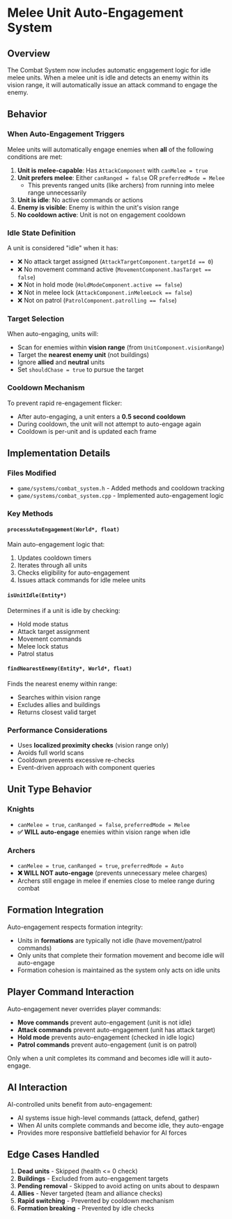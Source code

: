 # Melee Unit Auto-Engagement System

## Overview
The Combat System now includes automatic engagement logic for idle melee units. When a melee unit is idle and detects an enemy within its vision range, it will automatically issue an attack command to engage the enemy.

## Behavior

### When Auto-Engagement Triggers
Melee units will automatically engage enemies when **all** of the following conditions are met:

1. **Unit is melee-capable**: Has `AttackComponent` with `canMelee = true`
2. **Unit prefers melee**: Either `canRanged = false` OR `preferredMode = Melee`
   - This prevents ranged units (like archers) from running into melee range unnecessarily
3. **Unit is idle**: No active commands or actions
4. **Enemy is visible**: Enemy is within the unit's vision range
5. **No cooldown active**: Unit is not on engagement cooldown

### Idle State Definition
A unit is considered "idle" when it has:
- ❌ No attack target assigned (`AttackTargetComponent.targetId == 0`)
- ❌ No movement command active (`MovementComponent.hasTarget == false`)
- ❌ Not in hold mode (`HoldModeComponent.active == false`)
- ❌ Not in melee lock (`AttackComponent.inMeleeLock == false`)
- ❌ Not on patrol (`PatrolComponent.patrolling == false`)

### Target Selection
When auto-engaging, units will:
- Scan for enemies within **vision range** (from `UnitComponent.visionRange`)
- Target the **nearest enemy unit** (not buildings)
- Ignore **allied** and **neutral** units
- Set `shouldChase = true` to pursue the target

### Cooldown Mechanism
To prevent rapid re-engagement flicker:
- After auto-engaging, a unit enters a **0.5 second cooldown**
- During cooldown, the unit will not attempt to auto-engage again
- Cooldown is per-unit and is updated each frame

## Implementation Details

### Files Modified
- `game/systems/combat_system.h` - Added methods and cooldown tracking
- `game/systems/combat_system.cpp` - Implemented auto-engagement logic

### Key Methods

#### `processAutoEngagement(World*, float)`
Main auto-engagement logic that:
1. Updates cooldown timers
2. Iterates through all units
3. Checks eligibility for auto-engagement
4. Issues attack commands for idle melee units

#### `isUnitIdle(Entity*)`
Determines if a unit is idle by checking:
- Hold mode status
- Attack target assignment
- Movement commands
- Melee lock status
- Patrol status

#### `findNearestEnemy(Entity*, World*, float)`
Finds the nearest enemy within range:
- Searches within vision range
- Excludes allies and buildings
- Returns closest valid target

### Performance Considerations
- Uses **localized proximity checks** (vision range only)
- Avoids full world scans
- Cooldown prevents excessive re-checks
- Event-driven approach with component queries

## Unit Type Behavior

### Knights
- `canMelee = true`, `canRanged = false`, `preferredMode = Melee`
- **✅ WILL auto-engage** enemies within vision range when idle

### Archers
- `canMelee = true`, `canRanged = true`, `preferredMode = Auto`
- **❌ WILL NOT auto-engage** (prevents unnecessary melee charges)
- Archers still engage in melee if enemies close to melee range during combat

## Formation Integration
Auto-engagement respects formation integrity:
- Units in **formations** are typically not idle (have movement/patrol commands)
- Only units that complete their formation movement and become idle will auto-engage
- Formation cohesion is maintained as the system only acts on idle units

## Player Command Interaction
Auto-engagement never overrides player commands:
- **Move commands** prevent auto-engagement (unit is not idle)
- **Attack commands** prevent auto-engagement (unit has attack target)
- **Hold mode** prevents auto-engagement (checked in idle logic)
- **Patrol commands** prevent auto-engagement (unit is on patrol)

Only when a unit completes its command and becomes idle will it auto-engage.

## AI Interaction
AI-controlled units benefit from auto-engagement:
- AI systems issue high-level commands (attack, defend, gather)
- When AI units complete commands and become idle, they auto-engage
- Provides more responsive battlefield behavior for AI forces

## Edge Cases Handled
1. **Dead units** - Skipped (health <= 0 check)
2. **Buildings** - Excluded from auto-engagement targets
3. **Pending removal** - Skipped to avoid acting on units about to despawn
4. **Allies** - Never targeted (team and alliance checks)
5. **Rapid switching** - Prevented by cooldown mechanism
6. **Formation breaking** - Prevented by idle checks

